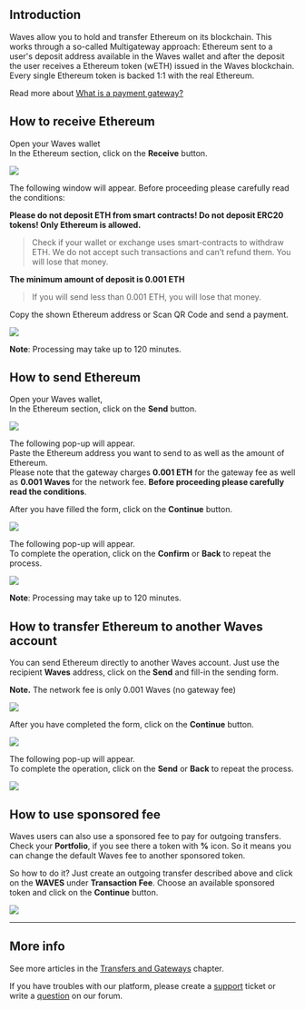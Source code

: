 ## Introduction

Waves allow you to hold and transfer Ethereum on its blockchain. This works through a so-called Multigateway approach: Ethereum sent to a user's deposit address available in the Waves wallet and after the deposit the user receives a Ethereum token \(wETH\) issued in the Waves blockchain. Every single Ethereum token is backed 1:1 with the real Ethereum.

Read more about [What is a payment gateway?](/waves-client/frequently-asked-questions-faq/transfers-and-gateways/payment-gateway.md)

## How to receive Ethereum

Open your Waves wallet  
In the Ethereum section, click on the **Receive** button.

![](/_assets/ethereum_transfers_01.png)

The following window will appear. Before proceeding please carefully read the conditions:

**Please do not deposit ETH from smart contracts! Do not deposit ERC20 tokens! Only Ethereum is allowed.**

>Check if your wallet or exchange uses smart-contracts to withdraw ETH. We do not accept such transactions and can’t refund them. You will lose that money.

**The minimum amount of deposit is 0.001 ETH**

>If you will send less than 0.001 ETH, you will lose that money.

Copy the shown Ethereum address or Scan QR Code and send a payment.  

![](/_assets/ethereum_transfers_02.png)

**Note**: Processing may take up to 120 minutes.

## How to send Ethereum

Open your Waves wallet,  
In the Ethereum section, click on the **Send** button.

![](/_assets/ethereum_transfers_01.png)

The following pop-up will appear.  
Paste the Ethereum address you want to send to as well as the amount of Ethereum.  
Please note that the gateway charges **0.001 ETH** for the gateway fee as well as **0.001 Waves** for the network fee.
**Before proceeding please carefully read the conditions**.

After you have filled the form, click on the **Continue** button.

![](/_assets/ethereum_transfers_04.png)

The following pop-up will appear.  
To complete the operation, click on the **Confirm** or **Back** to repeat the process.

![](/_assets/ethereum_transfers_05.png)

**Note**: Processing may take up to 120 minutes.

## How to transfer Ethereum to another Waves account

You can send Ethereum directly to another Waves account. Just use the recipient **Waves** address, click on the **Send** and fill-in the sending form.

**Note.** The network fee is only 0.001 Waves \(no gateway fee\)

![](/_assets/ethereum_transfers_01.png)

After you have completed the form, click on the **Continue** button.

![](/_assets/ethereum_transfers_07.png)

The following pop-up will appear.  
To complete the operation, click on the **Send** or **Back** to repeat the process.

![](/_assets/ethereum_transfers_08.png)

## How to use sponsored fee

Waves users can also use a sponsored fee to pay for outgoing transfers. Check your **Portfolio**, if you see there a token with **%** icon. So it means you can change the default Waves fee to another sponsored token.

So how to do it? Just create an outgoing transfer described above and click on the **WAVES** under **Transaction Fee**.
Choose an available sponsored token and click on the **Continue** button.

![](/_assets/transaction_fee.png)

___

## More info

See more articles in the [Transfers and Gateways](/waves-client/wallet-management.md) chapter.

If you have troubles with our platform, please create a [support](https://support.wavesplatform.com/) ticket or write a [question](https://forum.wavesplatform.com/) on our forum.
